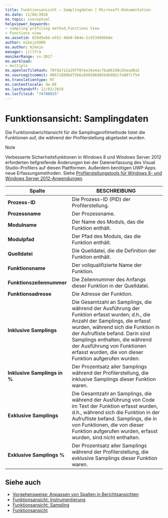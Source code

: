 ```yaml
---
title: Funktionsansicht – Samplingdaten | Microsoft-Dokumentation
ms.date: 11/04/2016
ms.topic: conceptual
helpviewer_keywords:
- sampling profiling method,Functions View
- Functions view
ms.assetid: 029d5ebb-e551-46b0-b64e-2c553d9dbb8e
author: mikejo5000
ms.author: mikejo
manager: jillfra
monikerRange: vs-2017
ms.workload:
- multiple
ms.openlocfilehash: 70fda712a29ff07ee34a4ac76a06198cb5ead8a5
ms.sourcegitcommit: 00b71889bd72b6a566586885bdb982cfe807cf54
ms.translationtype: HT
ms.contentlocale: de-DE
ms.lasthandoff: 12/03/2019
ms.locfileid: "74780025"
---
```

# <a name="functions-view---sampling-data"></a>Funktionsansicht: Samplingdaten
Die Funktionsberichtansicht für die Samplingprofilmethode listet die Funktionen auf, die während der Profilerstellung abgetastet wurden.

> [!NOTE]
> Verbesserte Sicherheitsfunktionen in Windows 8 und Windows Server 2012 erforderten tiefgreifende Änderungen bei der Datenerfassung des Visual Studio-Profilers auf diesen Plattformen. Außerdem benötigen UWP-Apps neue Erfassungsmethoden. Siehe [Profilerstellungstools für Windows 8- und Windows Server 2012-Anwendungen](../profiling/performance-tools-on-windows-8-and-windows-server-2012-applications.md).

|Spalte|BESCHREIBUNG|
|------------|-----------------|
|**Prozess-ID**|Die Prozess-ID (PID) der Profilerstellung.|
|**Prozessname**|Der Prozessname.|
|**Modulname**|Der Name des Moduls, das die Funktion enthält.|
|**Modulpfad**|Der Pfad des Moduls, das die Funktion enthält.|
|**Quelldatei**|Die Quelldatei, die die Definition der Funktion enthält.|
|**Funktionsname**|Der vollqualifizierte Name der Funktion.|
|**Funktionszeilennummer**|Die Zeilennummer des Anfangs dieser Funktion in der Quelldatei.|
|**Funktionsadresse**|Die Adresse der Funktion.|
|**Inklusive Samplings**|Die Gesamtzahl an Samplings, die während der Ausführung der Funktion erfasst wurden; d.h., die Anzahl der Samplings, die erfasst wurden, während sich die Funktion in der Aufrufliste befand. Darin sind Samplings enthalten, die während der Ausführung von Funktionen erfasst wurden, die von dieser Funktion aufgerufen wurden.|
|**Inklusive Samplings in %**|Der Prozentsatz aller Samplings während der Profilerstellung, die inklusive Samplings dieser Funktion waren.|
|**Exklusive Samplings**|Die Gesamtzahl an Samplings, die während der Ausführung von Code im Text der Funktion erfasst wurden, d.h., während sich die Funktion in der Aufrufliste befand. Samplings, die in von Funktionen, die von dieser Funktion aufgerufen wurden, erfasst wurden, sind nicht enthalten.|
|**Exklusive Samplings %**|Der Prozentsatz aller Samplings während der Profilerstellung, die exklusive Samplings dieser Funktion waren.|

## <a name="see-also"></a>Siehe auch
- [Vorgehensweise: Anpassen von Spalten in Berichtsansichten](../profiling/how-to-customize-report-view-columns.md)
- [Funktionsansicht: Instrumentierung](../profiling/functions-view-dotnet-memory-instrumentation-data.md)
- [Funktionsansicht: Sampling](../profiling/functions-view-dotnet-memory-sampling-data.md)
- [Funktionsansicht](../profiling/functions-view-instrumentation-data.md)
